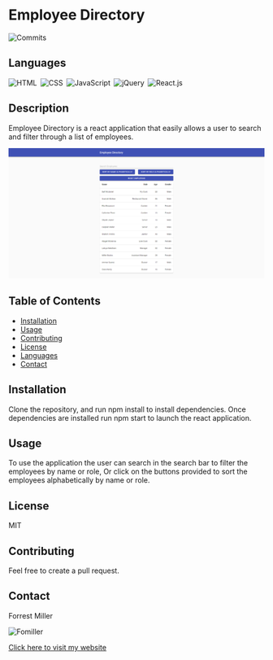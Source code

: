 # Employee Directory
![Commits](https://img.shields.io/github/last-commit/Fomiller/Employee-Directory)  
## Languages
![HTML](https://img.shields.io/badge/language-HTML-blue)&ensp;![CSS](https://img.shields.io/badge/language-CSS-brightgreen)&ensp;![JavaScript](https://img.shields.io/badge/language-JavaScript-blueviolet)&ensp;![jQuery](https://img.shields.io/badge/language-jQuery-blueviolet)&ensp;![React.js](https://img.shields.io/badge/language-React.js-brightgreen)&ensp;
## Description
Employee Directory is a react application that easily allows a user to search and filter through a list of employees.

<img src="./public/assets/images/app_screenshot_01.PNG" alt="Team Generator App"/>

## Table of Contents
* [Installation](#Installation)
* [Usage](#Usage)
* [Contributing](#Contributing)
* [License](#License)
* [Languages](#Languages)
* [Contact](#Contact)

## Installation
Clone the repository, and run npm install to install dependencies. Once dependencies are installed run npm start to launch the react application.

## Usage
To use the application the user can search in the search bar to filter the employees by name or role, Or click on the buttons provided to sort the employees alphabetically by name or role.

## License
MIT

## Contributing
Feel free to create a pull request.

## Contact
Forrest Miller

<img src="https://avatars1.githubusercontent.com/u/36345389?v=4" alt="Fomiller" width="150" height="150" />


[Click here to visit my website](http://www.forrestmillerdesign.com/)